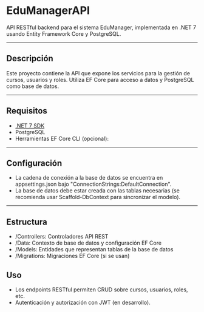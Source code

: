 # EduManagerAPI

API RESTful backend para el sistema EduManager, implementada en .NET 7 usando Entity Framework Core y PostgreSQL.

---

## Descripción

Este proyecto contiene la API que expone los servicios para la gestión de cursos, usuarios y roles. Utiliza EF Core para acceso a datos y PostgreSQL como base de datos.

---

## Requisitos

- [.NET 7 SDK](https://dotnet.microsoft.com/download)
- PostgreSQL
- Herramientas EF Core CLI (opcional):


---

## Configuración

- La cadena de conexión a la base de datos se encuentra en appsettings.json bajo "ConnectionStrings:DefaultConnection".
- La base de datos debe estar creada con las tablas necesarias (se recomienda usar Scaffold-DbContext para sincronizar el modelo).


---

## Estructura

- /Controllers: Controladores API REST
- /Data: Contexto de base de datos y configuración EF Core
- /Models: Entidades que representan tablas de la base de datos
- /Migrations: Migraciones EF Core (si se usan)

## Uso

- Los endpoints RESTful permiten CRUD sobre cursos, usuarios, roles, etc.
- Autenticación y autorización con JWT (en desarrollo).






